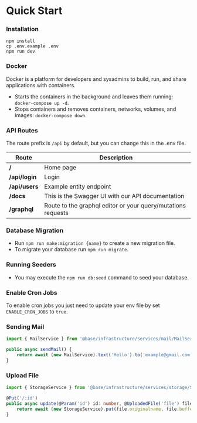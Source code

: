 # Quick Start

### Installation

```console
npm install
cp .env.example .env
npm run dev
```

### Docker

Docker is a platform for developers and sysadmins to build, run, and share applications with containers.

- Starts the containers in the background and leaves them running: `docker-compose up -d`.
- Stops containers and removes containers, networks, volumes, and images: `docker-compose down`.

### API Routes

The route prefix is `/api` by default, but you can change this in the .env file.

| Route          | Description |
| -------------- | ----------- |
| **/**          | Home page |
| **/api/login** | Login |
| **/api/users** | Example entity endpoint |
| **/docs**      | This is the Swagger UI with our API documentation |
| **/graphql**   | Route to the graphql editor or your query/mutations requests |

### Database Migration

- Run `npm run make:migration {name}` to create a new migration file.
- To migrate your database run `npm run migrate`.

### Running Seeders

- You may execute the `npm run db:seed` command to seed your database.

### Enable Cron Jobs

To enable cron jobs you just need to update your env file by set `ENABLE_CRON_JOBS` to `true`.

### Sending Mail

```ts
import { MailService } from '@base/infrastructure/services/mail/MailService';

public async sendMail() {
    return await (new MailService).text('Hello').to('example@gmail.com').send();
}
```

### Upload File

```ts
import { StorageService } from '@base/infrastructure/services/storage/StorageService';

@Put('/:id')
public async update(@Param('id') id: number, @UploadedFile('file') file: Express.Multer.File) {
    return await (new StorageService).put(file.originalname, file.buffer);
}
```